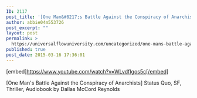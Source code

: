 ```yaml
---
ID: 2117
post_title: '[One Man&#8217;s Battle Against the Conspiracy of Anarchists] Status Quo (Audiobook)'
author: abbie04m553726
post_excerpt: ""
layout: post
permalink: >
  https://universalflowuniversity.com/uncategorized/one-mans-battle-against-the-conspiracy-of-anarchists-status-quo-audiobook/
published: true
post_date: 2015-03-16 17:36:01
---
```

[embed]https://www.youtube.com/watch?v=WLvdfIgos5c[/embed]<br>
<p>[One Man's Battle Against the Conspiracy of Anarchists] Status Quo, SF, Thriller, Audiobook by Dallas McCord Reynolds</p>